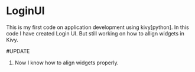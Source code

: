 # LoginUI
This is my first code on application development using kivy[python].
In this code I have created Login UI.
But still working on how to allign widgets in Kivy.

#UPDATE
1. Now I know how to align widgets properly.
